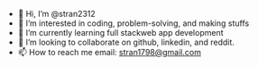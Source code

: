 - 👋 Hi, I’m @stran2312
- 👀 I’m interested in coding, problem-solving, and making stuffs
- 🌱 I’m currently learning full stackweb app development
- 💞️ I’m looking to collaborate on github, linkedin, and reddit.
- 📫 How to reach me email: stran1798@gmail.com

<!---
stran2312/stran2312 is a ✨ special ✨ repository because its `README.md` (this file) appears on your GitHub profile.
You can click the Preview link to take a look at your changes.
--->
